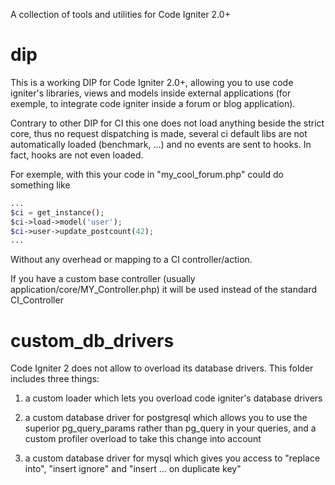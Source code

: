 A collection of tools and utilities for Code Igniter 2.0+


dip
=============

This is a working DIP for Code Igniter 2.0+, allowing you to use code igniter's libraries, views and models inside external applications (for exemple, to integrate code igniter inside a forum or blog application).

Contrary to other DIP for CI this one does not load anything beside the strict core, thus no request dispatching is made, several ci default libs are not automatically loaded (benchmark, ...) and no events are sent to hooks. In fact, hooks are not even loaded.

For exemple, with this your code in "my_cool_forum.php" could do something like

```php
...
$ci = get_instance();
$ci->load->model('user');
$ci->user->update_postcount(42);
...
```

Without any overhead or mapping to a CI controller/action.

If you have a custom base controller (usually application/core/MY_Controller.php) it will be used instead of the standard CI_Controller


custom_db_drivers
=============

Code Igniter 2 does not allow to overload its database drivers. This folder includes three things:

1. a custom loader which lets you overload code igniter's database drivers

2. a custom database driver for postgresql which allows you to use the superior pg_query_params rather than pg_query in your queries, and a custom profiler overload to take this change into account

3. a custom database driver for mysql which gives you access to "replace into", "insert ignore" and "insert ... on duplicate key"
